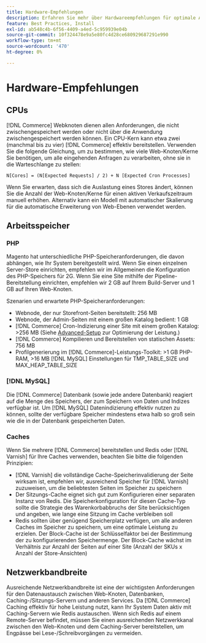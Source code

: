 ```yaml
---
title: Hardware-Empfehlungen
description: Erfahren Sie mehr über Hardwareempfehlungen für optimale Adobe Commerce-Leistung. Erfahren Sie mehr über CPU-, Speicher- und Speicheranforderungen für Produktionsbereitstellungen.
feature: Best Practices, Install
exl-id: ab548c4b-6f56-4409-a4ed-5c959939e04b
source-git-commit: 10f324478e9a5e80fc4d28ce680929687291e990
workflow-type: tm+mt
source-wordcount: '470'
ht-degree: 0%

---
```


# Hardware-Empfehlungen

## CPUs

[!DNL Commerce] Webknoten dienen allen Anforderungen, die nicht zwischengespeichert werden oder nicht über die Anwendung zwischengespeichert werden können. Ein CPU-Kern kann etwa zwei (manchmal bis zu vier) [!DNL Commerce] effektiv bereitstellen. Verwenden Sie die folgende Gleichung, um zu bestimmen, wie viele Web-Knoten/Kerne Sie benötigen, um alle eingehenden Anfragen zu verarbeiten, ohne sie in die Warteschlange zu stellen:

```
N[Cores] = (N[Expected Requests] / 2) + N [Expected Cron Processes]
```

Wenn Sie erwarten, dass sich die Auslastung eines Stores ändert, können Sie die Anzahl der Web-Knoten/Kerne für einen aktiven Verkaufszeitraum manuell erhöhen. Alternativ kann ein Modell mit automatischer Skalierung für die automatische Erweiterung von Web-Ebenen verwendet werden.

## Arbeitsspeicher

### PHP

Magento hat unterschiedliche PHP-Speicheranforderungen, die davon abhängen, wie Ihr System bereitgestellt wird.  Wenn Sie einen einzelnen Server-Store einrichten, empfehlen wir im Allgemeinen die Konfiguration des PHP-Speichers für 2G.  Wenn Sie eine Site mithilfe der Pipeline-Bereitstellung einrichten, empfehlen wir 2 GB auf Ihrem Build-Server und 1 GB auf Ihren Web-Knoten.

Szenarien und erwartete PHP-Speicheranforderungen:

* Webnode, der nur Storefront-Seiten bereitstellt: 256 MB
* Webnode, der Admin-Seiten mit einem großen Katalog bedient: 1 GB
* [!DNL Commerce] Cron-Indizierung einer Site mit einem großen Katalog: >256 MB (Siehe [Advanced-Setup](../performance/advanced-setup.md) zur Optimierung der Leistung.)
* [!DNL Commerce] Kompilieren und Bereitstellen von statischen Assets: 756 MB
* Profilgenerierung im [!DNL Commerce]-Leistungs-Toolkit: >1 GB PHP-RAM, >16 MB [!DNL MySQL] Einstellungen für TMP_TABLE_SIZE und MAX_HEAP_TABLE_SIZE

### [!DNL MySQL]

Die [!DNL Commerce] Datenbank (sowie jede andere Datenbank) reagiert auf die Menge des Speichers, der zum Speichern von Daten und Indizes verfügbar ist. Um [!DNL MySQL] Datenindizierung effektiv nutzen zu können, sollte der verfügbare Speicher mindestens etwa halb so groß sein wie die in der Datenbank gespeicherten Daten.

### Caches

Wenn Sie mehrere [!DNL Commerce] bereitstellen und Redis oder [!DNL Varnish] für Ihre Caches verwenden, beachten Sie bitte die folgenden Prinzipien:

* [!DNL Varnish] die vollständige Cache-Speicherinvalidierung der Seite wirksam ist, empfehlen wir, ausreichend Speicher für [!DNL Varnish] zuzuweisen, um die beliebtesten Seiten im Speicher zu speichern
* Der Sitzungs-Cache eignet sich gut zum Konfigurieren einer separaten Instanz von Redis.  Die Speicherkonfiguration für diesen Cache-Typ sollte die Strategie des Warenkorbabbruchs der Site berücksichtigen und angeben, wie lange eine Sitzung im Cache verbleiben soll
* Redis sollten über genügend Speicherplatz verfügen, um alle anderen Caches im Speicher zu speichern, um eine optimale Leistung zu erzielen.  Der Block-Cache ist der Schlüsselfaktor bei der Bestimmung der zu konfigurierenden Speichermenge.  Der Block-Cache wächst im Verhältnis zur Anzahl der Seiten auf einer Site (Anzahl der SKUs x Anzahl der Store-Ansichten)

## Netzwerkbandbreite

Ausreichende Netzwerkbandbreite ist eine der wichtigsten Anforderungen für den Datenaustausch zwischen Web-Knoten, Datenbanken, Caching-/Sitzungs-Servern und anderen Services. Da [!DNL Commerce] Caching effektiv für hohe Leistung nutzt, kann Ihr System Daten aktiv mit Caching-Servern wie Redis austauschen. Wenn sich Redis auf einem Remote-Server befindet, müssen Sie einen ausreichenden Netzwerkkanal zwischen den Web-Knoten und dem Caching-Server bereitstellen, um Engpässe bei Lese-/Schreibvorgängen zu vermeiden.
